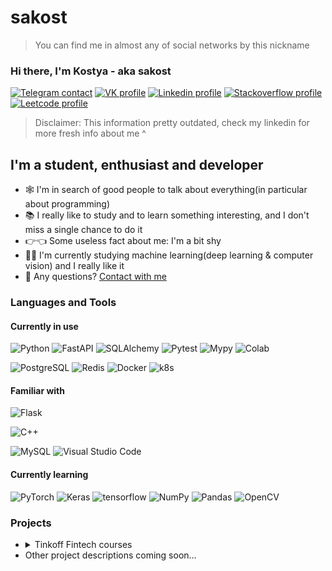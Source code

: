 # sakost
> You can find me in almost any of social networks by this nickname

### Hi there, I'm Kostya - aka sakost

[![Telegram contact][telegram_badge]][telegram_link]
[![VK profile][vk_badge]][vk_link]
[![Linkedin profile][linkedin_badge]][linkedin_link]
[![Stackoverflow profile][stackoverflow_badge]][stackoverflow_link]
[![Leetcode profile][leetcode_badge]][leetcode_link]

[comment]: <> ([![Codeforces profile][codeforces_badge]][codeforces_link])

> Disclaimer: This information pretty outdated, check my linkedin for more fresh info about me ^

## I'm a student, enthusiast and developer

- 🕸 I'm in search of good people to talk about everything(in particular about programming)
- 📚 I really like to study and to learn something interesting, and I don't miss a single chance to do it
- 👉👈 Some useless fact about me: I'm a bit shy
- 🙇‍♂️ I'm currently studying machine learning(deep learning & computer vision) and I really like it
- 🤔 Any questions? [Contact with me](#hi-there-im-kostya---aka-sakost)


### Languages and Tools
#### Currently in use
![Python](https://img.shields.io/badge/Python-3776AB?style=for-the-badge&logo=python&logoColor=white)
![FastAPI](https://img.shields.io/badge/fastapi-109989?style=for-the-badge&logo=FASTAPI&logoColor=white)
![SQLAlchemy](https://img.shields.io/badge/sqlalchemy-000000?style=for-the-badge&logo=SQLAlchemy&logoColor=white)
![Pytest](https://img.shields.io/badge/pytest-blue?style=for-the-badge&logo=pytest&logoColor=white)
![Mypy](https://img.shields.io/badge/mypy-green?style=for-the-badge)
![Colab](https://img.shields.io/badge/Colab-F9AB00?style=for-the-badge&logo=googlecolab&color=525252)

![PostgreSQL](https://img.shields.io/badge/PostgreSQL-316192?style=for-the-badge&logo=postgresql&logoColor=white)
![Redis](https://img.shields.io/badge/redis-%23DD0031.svg?&style=for-the-badge&logo=redis&logoColor=white)
![Docker](https://img.shields.io/badge/Docker-2CA5E0?style=for-the-badge&logo=docker&logoColor=white)
![k8s](https://img.shields.io/badge/kubernetes-326ce5.svg?&style=for-the-badge&logo=kubernetes&logoColor=white)

#### Familiar with
![Flask](https://img.shields.io/badge/flask-%23000.svg?style=for-the-badge&logo=flask&logoColor=white)

![C++](https://img.shields.io/badge/C%2B%2B-00599C?style=for-the-badge&logo=c%2B%2B&logoColor=white)

![MySQL](https://img.shields.io/badge/MySQL-00000F?style=for-the-badge&logo=mysql&logoColor=white)
![Visual Studio Code](https://img.shields.io/badge/Visual_Studio_Code-0078D4?style=for-the-badge&logo=visual%20studio%20code&logoColor=white)

#### Currently learning
![PyTorch](https://img.shields.io/badge/PyTorch-EE4C2C?style=for-the-badge&logo=PyTorch&logoColor=white)
![Keras](https://img.shields.io/badge/Keras-D00000?style=for-the-badge&logo=Keras&logoColor=white)
![tensorflow](https://img.shields.io/badge/TensorFlow-FF6F00?style=for-the-badge&logo=tensorflow&logoColor=white)
![NumPy](https://img.shields.io/badge/Numpy-777BB4?style=for-the-badge&logo=numpy&logoColor=white)
![Pandas](https://img.shields.io/badge/Pandas-2C2D72?style=for-the-badge&logo=pandas&logoColor=white)
![OpenCV](https://img.shields.io/badge/OpenCV-27338e?style=for-the-badge&logo=OpenCV&logoColor=white)


### Projects

<ul>
<li><details>
    <summary>Tinkoff Fintech courses</summary>
  
<!--START_SECTION:tinkoff_projects-->
Some descriptions in russian. Projects have written on Python. 

All projects have linters, mypy checks and unit-tests coverage 90%. 

1. [Battleship game][tinkoff_h1] at console.
2. [grep][tinkoff_h2] analogue.
3. [Todo list][tinkoff_h3] web application on flask(with sqlalchemy).
4. [Crypto exchange][tinkoff_h4] web application for selling and buying crypto; written with flask(using sqlalchemy and pydantic).
5. [Film review service][tinkoff_h5]. Written with fastapi, sqlalchemy and flask_admin.
6. [Image resizer][tinkoff_h6]. Written for practicing at using redis.
7. [Habr article parser][tinkoff_h7]. Written for practicing at multithreading.
8. [Async chat][tinkoff_h8] - chat applications that allows to chat with persons asynchronously. fastapi, redis and websockets was used.
<!--END_SECTION:tinkoff_projects-->

</details>
</li>

<li>Other project descriptions coming soon...</li>
</ul>

[telegram_link]: https://t.me/sakost
[telegram_badge]: https://img.shields.io/badge/Telegram-2CA5E0?style=for-the-badge&logo=telegram&logoColor=white "Telegram contact"

[vk_link]: https://vk.com/sakost
[vk_badge]: https://img.shields.io/badge/вконтакте-%232E87FB.svg?&style=for-the-badge&logo=vk&logoColor=white

[linkedin_link]: https://linkedin.com/in/sakost
[linkedin_badge]: https://img.shields.io/badge/LinkedIn-0077B5?style=for-the-badge&logo=linkedin&logoColor=white "Linkedin profile"

[stackoverflow_link]: https://stackoverflow.com/users/8506506/mr-morgan
[stackoverflow_badge]: https://img.shields.io/badge/Stack_Overflow-FE7A16?style=for-the-badge&logo=stack-overflow&logoColor=white "Stackoverflow profile"

[leetcode_link]: https://leetcode.com/sakost
[leetcode_badge]: https://img.shields.io/badge/LeetCode-FFA116?style=for-the-badge&logo=LeetCode&logoColor=black "Leetcode profile"

[tinkoff_h1]: https://github.com/sakost/tinkoff_fintech/tree/master/homework1#battleship
[tinkoff_h2]: https://github.com/sakost/tinkoff_fintech/tree/master/homework2#mygrep
[tinkoff_h3]: https://github.com/sakost/tinkoff_fintech/tree/master/homework3#todo-list
[tinkoff_h4]: https://github.com/sakost/tinkoff_fintech/tree/master/homework4#crypto-exchange
[tinkoff_h5]: https://github.com/sakost/tinkoff_fintech/tree/master/homework5#films
[tinkoff_h6]: https://github.com/sakost/tinkoff_fintech/tree/master/homework6#image-resizer
[tinkoff_h7]: https://github.com/sakost/tinkoff_fintech/tree/master/homework7
[tinkoff_h8]: https://github.com/sakost/tinkoff_fintech/tree/master/homework8#async-chat

[comment]: <> ([codeforces_link]: https://codeforces.com/sakost)

[comment]: <> ([codeforces_badge]: https://img.shields.io/badge/CodeForces?style=for-the-badge&logo=CodeForces "Codeforces profile")
